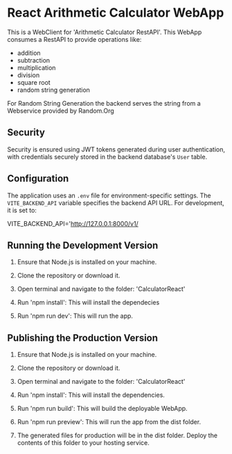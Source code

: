 # React Arithmetic Calculator WebApp

This is a WebClient for 'Arithmetic Calculator RestAPI'.
This WebApp consumes a RestAPI to provide operations like: 

- addition
- subtraction
- multiplication
- division 
- square root
- random string generation

For Random String Generation the backend serves the string from a Webservice provided by Random.Org

## Security
Security is ensured using JWT tokens generated during user authentication, with credentials securely stored in the backend database's `User` table.

## Configuration

The application uses an `.env` file for environment-specific settings. The `VITE_BACKEND_API` variable specifies the backend API URL. For development, it is set to:

VITE_BACKEND_API='http://127.0.0.1:8000/v1/

## Running the Development Version

1. Ensure that Node.js is installed on your machine. 

2. Clone the repository or download it.

3. Open terminal and navigate to the folder: 'CalculatorReact'

4. Run 'npm install': This will install the dependecies

5. Run 'npm run dev': This will run the app.

## Publishing the Production Version

1. Ensure that Node.js is installed on your machine. 

2. Clone the repository or download it.

3. Open terminal and navigate to the folder: 'CalculatorReact'

4. Run 'npm install': This will install the dependencies.

5. Run 'npm run build': This will build the deployable WebApp.

6. Run 'npm run preview': This will run the app from the dist folder.

7. The generated files for production will be in the dist folder. Deploy the contents of this folder to your hosting service.